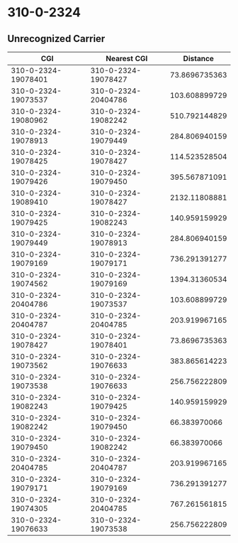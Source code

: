 # 310-0-2324
## Unrecognized Carrier


| CGI | Nearest CGI | Distance |
|-----|-------------|----------|
| 310-0-2324-19078401 | 310-0-2324-19078427 | 73.8696735363 |
| 310-0-2324-19073537 | 310-0-2324-20404786 | 103.608899729 |
| 310-0-2324-19080962 | 310-0-2324-19082242 | 510.792144829 |
| 310-0-2324-19078913 | 310-0-2324-19079449 | 284.806940159 |
| 310-0-2324-19078425 | 310-0-2324-19078427 | 114.523528504 |
| 310-0-2324-19079426 | 310-0-2324-19079450 | 395.567871091 |
| 310-0-2324-19089410 | 310-0-2324-19078427 | 2132.11808881 |
| 310-0-2324-19079425 | 310-0-2324-19082243 | 140.959159929 |
| 310-0-2324-19079449 | 310-0-2324-19078913 | 284.806940159 |
| 310-0-2324-19079169 | 310-0-2324-19079171 | 736.291391277 |
| 310-0-2324-19074562 | 310-0-2324-19079169 | 1394.31360534 |
| 310-0-2324-20404786 | 310-0-2324-19073537 | 103.608899729 |
| 310-0-2324-20404787 | 310-0-2324-20404785 | 203.919967165 |
| 310-0-2324-19078427 | 310-0-2324-19078401 | 73.8696735363 |
| 310-0-2324-19073562 | 310-0-2324-19076633 | 383.865614223 |
| 310-0-2324-19073538 | 310-0-2324-19076633 | 256.756222809 |
| 310-0-2324-19082243 | 310-0-2324-19079425 | 140.959159929 |
| 310-0-2324-19082242 | 310-0-2324-19079450 | 66.383970066 |
| 310-0-2324-19079450 | 310-0-2324-19082242 | 66.383970066 |
| 310-0-2324-20404785 | 310-0-2324-20404787 | 203.919967165 |
| 310-0-2324-19079171 | 310-0-2324-19079169 | 736.291391277 |
| 310-0-2324-19074305 | 310-0-2324-20404785 | 767.261561815 |
| 310-0-2324-19076633 | 310-0-2324-19073538 | 256.756222809 |
